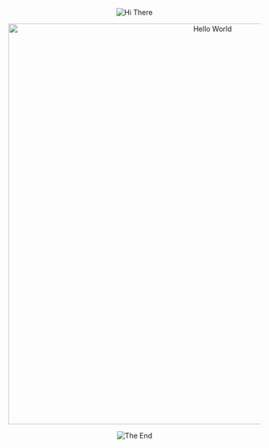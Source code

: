 <p align="center">
    <!-- https://github.com/kyechan99/capsule-render -->
    <img src="https://capsule-render.vercel.app/api?type=waving&color=gradient&height=250&&section=header&text=HI%20GUYS~&fontSize=90&fontAlign=50&fontAlignY=30&desc=here%20is%20wu&descAlign=50&descSize=30&descAlignY=60&animation=twinkling" alt="Hi There" title="Hi There"/>
</p>
<p align="center">
    <!-- https://github.com/DenverCoder1/readme-typing-svg -->
    <img width="800" src="https://readme-typing-svg.demolab.com?font=LXGW+WenKai+TC&size=22&pause=1000&center=true&vCenter=true&random=false&width=600&lines=thank+you+for+discovering+my+github+homepage!;感谢你发现我的主页👏" alt="Hello World" title="Hello World"/>
</p>
















<p align="center">
    <!-- https://github.com/kyechan99/capsule-render -->
    <img src="https://capsule-render.vercel.app/api?type=waving&color=gradient&height=300&&section=footer&text=THE%20END&fontSize=90&fontAlign=50&fontAlignY=70&desc=TO%20FREE%20WILL,TO%20HUMANITY&descAlign=50&descSize=30&descAlignY=40&animation=twinkling" alt="The End" title="The End"/>
</p>
